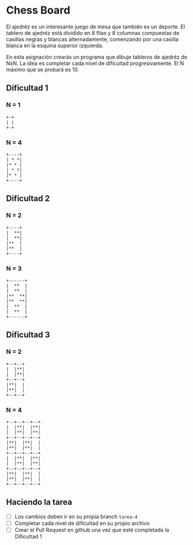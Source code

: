 # Chess Board

El ajedréz es un interesante juego de mesa que también es un deporte.
El tablero de ajedréz está dividido en 8 filas y 8 columnas compuestas de casillas negras y blancas alternadamente, comenzando por una casilla blanca en la esquina superior izquierda.

En esta asignación crearás un programa que dibuje tableros de ajedréz de NxN.
La idea es completar cada nivel de dificultad progresivamente. El N máximo que se probará es 10.

## Dificultad 1

### N = 1

```
+-+
| |
+-+
```

### N = 4

```
+----+
| * *|
|* * |
| * *|
|* * |
+----+
```

## Dificultad 2

### N = 2

```
+----+
|  **|
|  **|
|**  |
|**  |
+----+
```

### N = 3

```
+------+
|  **  |
|  **  |
|**  **|
|**  **|
|  **  |
|  **  |
+------+
```

## Dificultad 3

### N = 2

```
+--+--+
|  |**|
|  |**|
+--+--+
|**|  |
|**|  |
+--+--+
```

### N = 4

```
+--+--+--+--+
|  |**|  |**|
|  |**|  |**|
+--+--+--+--+
|**|  |**|  |
|**|  |**|  |
+--+--+--+--+
|  |**|  |**|
|  |**|  |**|
+--+--+--+--+
|**|  |**|  |
|**|  |**|  |
+--+--+--+--+
```

## Haciendo la tarea

- [ ] Los cambios deben ir en su propia branch `tarea-4`
- [ ] Completar cada nivel de dificultad en su propio archivo
- [ ] Crear el Pull Request en github una vez que esté completada la Dificultad 1

